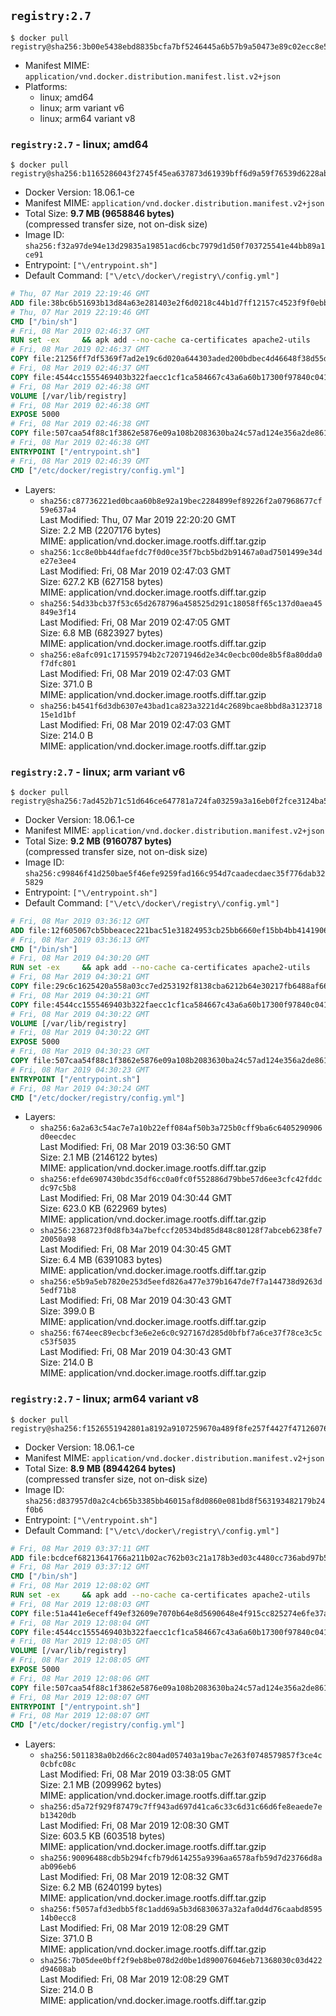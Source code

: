 ## `registry:2.7`

```console
$ docker pull registry@sha256:3b00e5438ebd8835bcfa7bf5246445a6b57b9a50473e89c02ecc8e575be3ebb5
```

-	Manifest MIME: `application/vnd.docker.distribution.manifest.list.v2+json`
-	Platforms:
	-	linux; amd64
	-	linux; arm variant v6
	-	linux; arm64 variant v8

### `registry:2.7` - linux; amd64

```console
$ docker pull registry@sha256:b1165286043f2745f45ea637873d61939bff6d9a59f76539d6228abf79f87774
```

-	Docker Version: 18.06.1-ce
-	Manifest MIME: `application/vnd.docker.distribution.manifest.v2+json`
-	Total Size: **9.7 MB (9658846 bytes)**  
	(compressed transfer size, not on-disk size)
-	Image ID: `sha256:f32a97de94e13d29835a19851acd6cbc7979d1d50f703725541e44bb89a1ce91`
-	Entrypoint: `["\/entrypoint.sh"]`
-	Default Command: `["\/etc\/docker\/registry\/config.yml"]`

```dockerfile
# Thu, 07 Mar 2019 22:19:46 GMT
ADD file:38bc6b51693b13d84a63e281403e2f6d0218c44b1d7ff12157c4523f9f0ebb1e in / 
# Thu, 07 Mar 2019 22:19:46 GMT
CMD ["/bin/sh"]
# Fri, 08 Mar 2019 02:46:37 GMT
RUN set -ex     && apk add --no-cache ca-certificates apache2-utils
# Fri, 08 Mar 2019 02:46:37 GMT
COPY file:21256ff7df5369f7ad2e19c6d020a644303aded200bdbec4d46648f38d55df78 in /bin/registry 
# Fri, 08 Mar 2019 02:46:37 GMT
COPY file:4544cc1555469403b322faecc1cf1ca584667c43a6a60b17300f97840c04196e in /etc/docker/registry/config.yml 
# Fri, 08 Mar 2019 02:46:38 GMT
VOLUME [/var/lib/registry]
# Fri, 08 Mar 2019 02:46:38 GMT
EXPOSE 5000
# Fri, 08 Mar 2019 02:46:38 GMT
COPY file:507caa54f88c1f3862e5876e09a108b2083630ba24c57ad124e356a2de861d62 in /entrypoint.sh 
# Fri, 08 Mar 2019 02:46:38 GMT
ENTRYPOINT ["/entrypoint.sh"]
# Fri, 08 Mar 2019 02:46:39 GMT
CMD ["/etc/docker/registry/config.yml"]
```

-	Layers:
	-	`sha256:c87736221ed0bcaa60b8e92a19bec2284899ef89226f2a07968677cf59e637a4`  
		Last Modified: Thu, 07 Mar 2019 22:20:20 GMT  
		Size: 2.2 MB (2207176 bytes)  
		MIME: application/vnd.docker.image.rootfs.diff.tar.gzip
	-	`sha256:1cc8e0bb44dfaefdc7f0d0ce35f7bcb5bd2b91467a0ad7501499e34de27e3ee4`  
		Last Modified: Fri, 08 Mar 2019 02:47:03 GMT  
		Size: 627.2 KB (627158 bytes)  
		MIME: application/vnd.docker.image.rootfs.diff.tar.gzip
	-	`sha256:54d33bcb37f53c65d2678796a458525d291c18058ff65c137d0aea45849e3f14`  
		Last Modified: Fri, 08 Mar 2019 02:47:05 GMT  
		Size: 6.8 MB (6823927 bytes)  
		MIME: application/vnd.docker.image.rootfs.diff.tar.gzip
	-	`sha256:e8afc091c171595794b2c72071946d2e34c0ecbc00de8b5f8a80dda0f7dfc801`  
		Last Modified: Fri, 08 Mar 2019 02:47:03 GMT  
		Size: 371.0 B  
		MIME: application/vnd.docker.image.rootfs.diff.tar.gzip
	-	`sha256:b4541f6d3db6307e43bad1ca823a3221d4c2689bcae8bbd8a312371815e1d1bf`  
		Last Modified: Fri, 08 Mar 2019 02:47:03 GMT  
		Size: 214.0 B  
		MIME: application/vnd.docker.image.rootfs.diff.tar.gzip

### `registry:2.7` - linux; arm variant v6

```console
$ docker pull registry@sha256:7ad452b71c51d646ce647781a724fa03259a3a16eb0f2fce3124ba528e958b79
```

-	Docker Version: 18.06.1-ce
-	Manifest MIME: `application/vnd.docker.distribution.manifest.v2+json`
-	Total Size: **9.2 MB (9160787 bytes)**  
	(compressed transfer size, not on-disk size)
-	Image ID: `sha256:c99846f41d250bae5f46efe9259fad166c954d7caadecdaec35f776dab325829`
-	Entrypoint: `["\/entrypoint.sh"]`
-	Default Command: `["\/etc\/docker\/registry\/config.yml"]`

```dockerfile
# Fri, 08 Mar 2019 03:36:12 GMT
ADD file:12f605067cb5bbeacec221bac51e31824953cb25bb6660ef15bb4bb4141906ba in / 
# Fri, 08 Mar 2019 03:36:13 GMT
CMD ["/bin/sh"]
# Fri, 08 Mar 2019 04:30:20 GMT
RUN set -ex     && apk add --no-cache ca-certificates apache2-utils
# Fri, 08 Mar 2019 04:30:21 GMT
COPY file:29c6c1625420a558a03cc7ed253192f8138cba6212b64e30217fb6488af668e2 in /bin/registry 
# Fri, 08 Mar 2019 04:30:21 GMT
COPY file:4544cc1555469403b322faecc1cf1ca584667c43a6a60b17300f97840c04196e in /etc/docker/registry/config.yml 
# Fri, 08 Mar 2019 04:30:22 GMT
VOLUME [/var/lib/registry]
# Fri, 08 Mar 2019 04:30:22 GMT
EXPOSE 5000
# Fri, 08 Mar 2019 04:30:23 GMT
COPY file:507caa54f88c1f3862e5876e09a108b2083630ba24c57ad124e356a2de861d62 in /entrypoint.sh 
# Fri, 08 Mar 2019 04:30:23 GMT
ENTRYPOINT ["/entrypoint.sh"]
# Fri, 08 Mar 2019 04:30:24 GMT
CMD ["/etc/docker/registry/config.yml"]
```

-	Layers:
	-	`sha256:6a2a63c54ac7e7a10b22eff084af50b3a725b0cff9ba6c6405290906d0eecdec`  
		Last Modified: Fri, 08 Mar 2019 03:36:50 GMT  
		Size: 2.1 MB (2146122 bytes)  
		MIME: application/vnd.docker.image.rootfs.diff.tar.gzip
	-	`sha256:efde6907430bdc35df6cc0a0fc0f552886d79bbe57d6ee3cfc42fddcdc97c5b8`  
		Last Modified: Fri, 08 Mar 2019 04:30:44 GMT  
		Size: 623.0 KB (622969 bytes)  
		MIME: application/vnd.docker.image.rootfs.diff.tar.gzip
	-	`sha256:2368723f0d8fb34a7befccf20534bd85d848c80128f7abceb6238fe720050a98`  
		Last Modified: Fri, 08 Mar 2019 04:30:45 GMT  
		Size: 6.4 MB (6391083 bytes)  
		MIME: application/vnd.docker.image.rootfs.diff.tar.gzip
	-	`sha256:e5b9a5eb7820e253d5eefd826a477e379b1647de7f7a144738d9263d5edf71b8`  
		Last Modified: Fri, 08 Mar 2019 04:30:43 GMT  
		Size: 399.0 B  
		MIME: application/vnd.docker.image.rootfs.diff.tar.gzip
	-	`sha256:f674eec89ecbcf3e6e2e6c0c927167d285d0bfbf7a6ce37f78ce3c5cc53f5035`  
		Last Modified: Fri, 08 Mar 2019 04:30:43 GMT  
		Size: 214.0 B  
		MIME: application/vnd.docker.image.rootfs.diff.tar.gzip

### `registry:2.7` - linux; arm64 variant v8

```console
$ docker pull registry@sha256:f1526551942801a8192a9107259670a489f8fe257f4427f47126076145ca7af1
```

-	Docker Version: 18.06.1-ce
-	Manifest MIME: `application/vnd.docker.distribution.manifest.v2+json`
-	Total Size: **8.9 MB (8944264 bytes)**  
	(compressed transfer size, not on-disk size)
-	Image ID: `sha256:d837957d0a2c4cb65b3385bb46015af8d0860e081bd8f563193482179b24f0b6`
-	Entrypoint: `["\/entrypoint.sh"]`
-	Default Command: `["\/etc\/docker\/registry\/config.yml"]`

```dockerfile
# Fri, 08 Mar 2019 03:37:11 GMT
ADD file:bcdcef68213641766a211b02ac762b03c21a178b3ed03c4480cc736abd97b50c in / 
# Fri, 08 Mar 2019 03:37:12 GMT
CMD ["/bin/sh"]
# Fri, 08 Mar 2019 12:08:02 GMT
RUN set -ex     && apk add --no-cache ca-certificates apache2-utils
# Fri, 08 Mar 2019 12:08:03 GMT
COPY file:51a441e6eceff49ef32609e7070b64e8d5690648e4f915cc825274e6fe37aed2 in /bin/registry 
# Fri, 08 Mar 2019 12:08:04 GMT
COPY file:4544cc1555469403b322faecc1cf1ca584667c43a6a60b17300f97840c04196e in /etc/docker/registry/config.yml 
# Fri, 08 Mar 2019 12:08:05 GMT
VOLUME [/var/lib/registry]
# Fri, 08 Mar 2019 12:08:05 GMT
EXPOSE 5000
# Fri, 08 Mar 2019 12:08:06 GMT
COPY file:507caa54f88c1f3862e5876e09a108b2083630ba24c57ad124e356a2de861d62 in /entrypoint.sh 
# Fri, 08 Mar 2019 12:08:07 GMT
ENTRYPOINT ["/entrypoint.sh"]
# Fri, 08 Mar 2019 12:08:07 GMT
CMD ["/etc/docker/registry/config.yml"]
```

-	Layers:
	-	`sha256:5011838a0b2d66c2c804ad057403a19bac7e263f0748579857f3ce4c0cbfc08c`  
		Last Modified: Fri, 08 Mar 2019 03:38:05 GMT  
		Size: 2.1 MB (2099962 bytes)  
		MIME: application/vnd.docker.image.rootfs.diff.tar.gzip
	-	`sha256:d5a72f929f87479c7ff943ad697d41ca6c33c6d31c66d6fe8eaede7eb13420db`  
		Last Modified: Fri, 08 Mar 2019 12:08:30 GMT  
		Size: 603.5 KB (603518 bytes)  
		MIME: application/vnd.docker.image.rootfs.diff.tar.gzip
	-	`sha256:90096488cdb5b294fcfb79d614255a9396aa6578afb59d7d23766d8aab096eb6`  
		Last Modified: Fri, 08 Mar 2019 12:08:32 GMT  
		Size: 6.2 MB (6240199 bytes)  
		MIME: application/vnd.docker.image.rootfs.diff.tar.gzip
	-	`sha256:f5057afd3edbb5f8c1add69a5b3d6830637a32afa0d4d76caabd859514b0ecc8`  
		Last Modified: Fri, 08 Mar 2019 12:08:29 GMT  
		Size: 371.0 B  
		MIME: application/vnd.docker.image.rootfs.diff.tar.gzip
	-	`sha256:7b05dee0bff2f9eb8be078d2d0be1d890076046eb71368030c03d422d94608ab`  
		Last Modified: Fri, 08 Mar 2019 12:08:29 GMT  
		Size: 214.0 B  
		MIME: application/vnd.docker.image.rootfs.diff.tar.gzip
